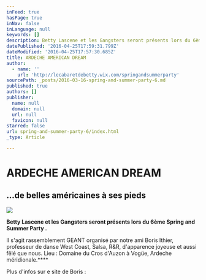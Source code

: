 ```yaml
---
inFeed: true
hasPage: true
inNav: false
inLanguage: null
keywords: []
description: Betty Lascene et les Gangsters seront présents lors du 6ème Spring and Summer Party .
datePublished: '2016-04-25T17:59:31.799Z'
dateModified: '2016-04-25T17:57:30.685Z'
title: ARDECHE AMERICAN DREAM
author:
  - name: ''
    url: 'http://lecabaretdebetty.wix.com/springandsummerparty'
sourcePath: _posts/2016-03-16-spring-and-summer-party-6.md
published: true
authors: []
publisher:
  name: null
  domain: null
  url: null
  favicon: null
starred: false
url: spring-and-summer-party-6/index.html
_type: Article

---
```

# ARDECHE AMERICAN DREAM

## ...de belles américaines à ses pieds
![](https://s3-us-west-2.amazonaws.com/the-grid-img/p/5b4e342e53636667d84af1a92f70312c96895c01.jpg)

**Betty Lascene et les Gangsters seront présents lors du 6ème Spring and Summer Party .**

Il s'agit rassemblement GEANT organisé par notre ami Boris Ithier, professeur de danse West Coast, Salsa, R&R, d'apparence joyeuse et aussi fêlé que nous. Lieu : Domaine du Cros d'Auzon à Vogüe, Ardeche méridionale.****

Plus d'infos sur e site de Boris :
